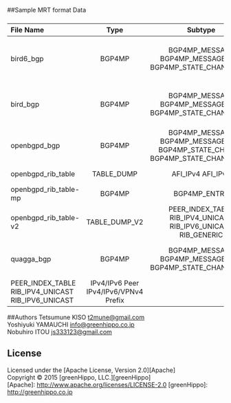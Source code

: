 ##Sample MRT format Data
###
|File Name|Type|Subtype|Description|
|:-|:-:|:-:|:-|
|bird6_bgp|BGP4MP|BGP4MP_MESSAGE  BGP4MP_MESSAGE_AS4  BGP4MP_STATE_CHANGE_AS4|IPv6 Peer  IPv6 Prefix  All BGP Message Types  ADD-PATH Capability|
|bird_bgp|BGP4MP|BGP4MP_MESSAGE  BGP4MP_MESSAGE_AS4  BGP4MP_STATE_CHANGE_AS4|IPv4 Peer  IPv4 Prefix  All BGP Message Types  ADD-PATH Capability|
|openbgpd_bgp|BGP4MP|BGP4MP_MESSAGE  BGP4MP_MESSAGE_AS4  BGP4MP_STATE_CHANGE  BGP4MP_STATE_CHANGE_AS4|IPv4/IPv6 Peer  IPv4/IPv6/VPNv4 Prefix  All BGP Message Types|
|openbgpd_rib_table|TABLE_DUMP|AFI_IPv4  AFI_IPv6|IPv4/IPv6 Peer  IPv4/IPv6 Prefix|
|openbgpd_rib_table-mp|BGP4MP|BGP4MP_ENTRY|Unsupported Subtype|
|openbgpd_rib_table-v2|TABLE_DUMP_V2|PEER_INDEX_TABLE  RIB_IPV4_UNICAST  RIB_IPV6_UNICAST  RIB_GENERIC|IPv4/IPv6 Peer  IPv4/IPv6/VPNv4 Prefix|
|quagga_bgp          |BGP4MP|BGP4MP_MESSAGE  BGP4MP_MESSAGE_AS4  BGP4MP_STATE_CHANGE_AS4|IPv4/IPv6 Peer  IPv4/IPv6/VPNv4 Prefix  All BGP Message Types||quagga_rib          |TABLE_DUMP_V2
|PEER_INDEX_TABLE  RIB_IPV4_UNICAST  RIB_IPV6_UNICAST|IPv4/IPv6 Peer  IPv4/IPv6/VPNv4 Prefix| 


##Authors
Tetsumune KISO <t2mune@gmail.com>  
Yoshiyuki YAMAUCHI <info@greenhippo.co.jp>  
Nobuhiro ITOU <js333123@gmail.com>  

License
----------
Licensed under the [Apache License, Version 2.0][Apache]  
Copyright &copy; 2015 [greenHippo, LLC.][greenHippo]  
[Apache]: http://www.apache.org/licenses/LICENSE-2.0
[greenHippo]: http://greenhippo.co.jp
